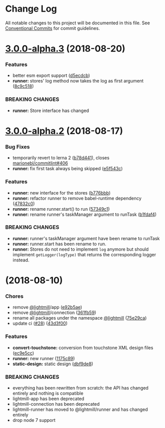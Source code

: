 # Change Log

All notable changes to this project will be documented in this file.
See [Conventional Commits](https://conventionalcommits.org) for commit guidelines.

<a name="3.0.0-alpha.3"></a>
# [3.0.0-alpha.3](https://github.com/QuentinRoy/lightmill-js/compare/v3.0.0-alpha.2...v3.0.0-alpha.3) (2018-08-20)


### Features

* better esm export support ([d5ecdcb](https://github.com/QuentinRoy/lightmill-js/commit/d5ecdcb))
* **runner:** stores' log method now takes the log as first argument ([8c9c518](https://github.com/QuentinRoy/lightmill-js/commit/8c9c518))


### BREAKING CHANGES

* **runner:** Store interface has changed




<a name="3.0.0-alpha.2"></a>
# [3.0.0-alpha.2](https://github.com/QuentinRoy/lightmill-js/compare/v3.0.0-alpha.1...v3.0.0-alpha.2) (2018-08-17)


### Bug Fixes

* temporarily revert to lerna 2 ([b78d441](https://github.com/QuentinRoy/lightmill-js/commit/b78d441)), closes [marionebl/commitlint#406](https://github.com/marionebl/commitlint/issues/406)
* **runner:** fix first task always being skipped ([e5f543c](https://github.com/QuentinRoy/lightmill-js/commit/e5f543c))


### Features

* **runner:** new interface for the stores ([b776bbb](https://github.com/QuentinRoy/lightmill-js/commit/b776bbb))
* **runner:** refactor runner to remove babel-runtime dependency ([47832c0](https://github.com/QuentinRoy/lightmill-js/commit/47832c0))
* **runner:** rename runner.start() to run ([57349c1](https://github.com/QuentinRoy/lightmill-js/commit/57349c1))
* **runner:** rename runner's taskManager argument to runTask ([b1fdaf4](https://github.com/QuentinRoy/lightmill-js/commit/b1fdaf4))


### BREAKING CHANGES

* **runner:** runner's taskManager argument  have been rename to runTask
* **runner:** runner.start has been rename to run.
* **runner:** Stores do not need to implement `log` anymore but should implement `getLogger(logType)` that returns the corresponding logger instead.




<a name=""></a>
# [](https://github.com/QuentinRoy/lightmill-js/compare/v2.0.0...v) (2018-08-10)


### Chores

* remove [@lightmill](https://github.com/lightmill)/app ([e92b5ae](https://github.com/QuentinRoy/lightmill-js/commit/e92b5ae))
* remove [@lightmill](https://github.com/lightmill)/connection ([361fb59](https://github.com/QuentinRoy/lightmill-js/commit/361fb59))
* rename all packages under the namespace [@lightmill](https://github.com/lightmill) ([75e29ca](https://github.com/QuentinRoy/lightmill-js/commit/75e29ca))
* update ci ([#28](https://github.com/QuentinRoy/lightmill-js/issues/28)) ([43d3f00](https://github.com/QuentinRoy/lightmill-js/commit/43d3f00))


### Features

* **convert-touchstone:** conversion from touchstone XML design files ([ec9e5cc](https://github.com/QuentinRoy/lightmill-js/commit/ec9e5cc))
* **runner:** new runner ([1175c89](https://github.com/QuentinRoy/lightmill-js/commit/1175c89))
* **static-design:** static design ([dbf9de8](https://github.com/QuentinRoy/lightmill-js/commit/dbf9de8))


### BREAKING CHANGES

* everything has been rewritten from scratch: the API has changed entirely and nothing is compatible
* lightmill-app has been deprecated
* lightmill-connection has been deprecated
* lightmill-runner has moved to @lightmill/runner and has changed entirely
* drop node 7 support
